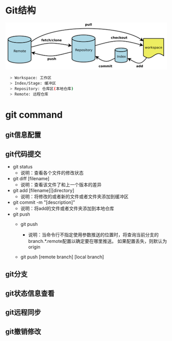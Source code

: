 # Git结构

<img style='center' src="./data/git.png" width="800"/>

```bash
  > Workspace: 工作区
  > Index/Stage: 缓冲区
  > Repository: 仓库区(本地仓库)
  > Remote: 远程仓库
```

# git command
## git信息配置
## git代码提交
- git status
  - 说明：查看各个文件的修改状态
- git diff [filename]
  - 说明：查看该文件了和上一个版本的差异
- git add [filename]|[directory]
  - 说明：将修改的或者新的文件或者文件夹添加到缓冲区
- git commit -m "[description]"
  - 说明：将add的文件或者文件夹添加到本地仓库
- git push
  - git push
    - 说明：当命令行不指定使用<repository>参数推送的位置时，将查询当前分支的branch.*.remote配置以确定要在哪里推送。 如果配置丢失，则默认为origin


  - git push [remote branch] [local branch]

## git分支
## git状态信息查看
## git远程同步
## git撤销修改
